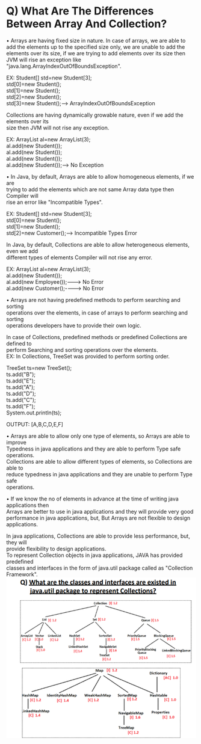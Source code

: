 # Q) What Are The Differences Between Array And Collection?

• Arrays are having fixed size in nature. In case of arrays, we are able to add the 
elements up to the specified size only, we are unable to add the elements over its 
size, if we are trying to add elements over its size then JVM will rise an exception 
like "java.lang.ArrayIndexOutOfBoundsException".

EX: 
Student[] std=new Student[3];  
std[0]=new Student();  
std[1]=new Student();  
std[2]=new Student();  
std[3]=new Student();--> ArrayIndexOutOfBoundsException  

Collections are having dynamically growable nature, even if we add the elements over its  
size then JVM will not rise any exception.  

EX: 
ArrayList al=new ArrayList(3);  
al.add(new Student());  
al.add(new Student());  
al.add(new Student());  
al.add(new Student());--> No Exception  

• In Java, by default, Arrays are able to allow homogeneous elements, if we are  
trying to add the elements which are not same Array data type then Compiler will  
rise an error like "Incompatible Types".  

EX: 
Student[] std=new Student[3];  
std[0]=new Student();  
std[1]=new Student();  
std[2]=new Customer();--> Incompatible Types Error  

In Java, by default, Collections are able to allow heterogeneous elements, even we add  
different types of elements Compiler will not rise any error.  

EX: 
ArrayList al=new ArrayList(3);  
al.add(new Student());  
al.add(new Employee());---> No Error  
al.add(new Customer();----> No Error  

• Arrays are not having predefined methods to perform searching and sorting  
operations over the elements, in case of arrays to perform searching and sorting  
operations developers have to provide their own logic.  

In case of Collections, predefined methods or predefined Collections are defined to  
perform Searching and sorting operations over the elements.  
EX: In Collections, TreeSet was provided to perform sorting order.  

TreeSet ts=new TreeSet();  
ts.add("B");  
ts.add("E");  
ts.add("A");  
ts.add("D");  
ts.add("C");  
ts.add("F");  
System.out.println(ts);  

OUTPUT: [A,B,C,D,E,F]  

• Arrays are able to allow only one type of elements, so Arrays are able to improve   
Typedness in java applications and they are able to perform Type safe operations.  
Collections are able to allow different types of elements, so Collections are able to   
reduce typedness in java applications and they are unable to perform Type safe  
operations.  

• If we know the no of elements in advance at the time of writing java applications then   
Arrays are better to use in java applications and they will provide very good  
performance in java applications, but, But Arrays are not flexible to design  
applications.  

In java applications, Collections are able to provide less performance, but, they will  
provide flexibility to design applications.  
To represent Collection objects in java applications, JAVA has provided predefined  
classes and interfaces in the form of java.util package called as "Collection  
Framework".  
![CollectionFramework](https://github.com/shaukatmakandar786/Spring-notes-images/blob/main/coleectionFramework.png)
